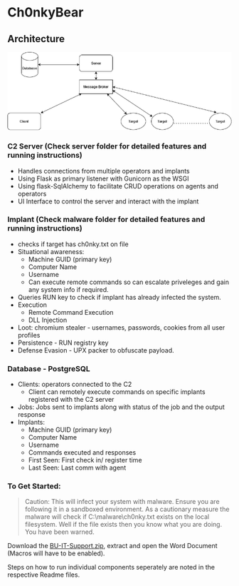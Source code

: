 # Ch0nkyBear

## Architecture  

![Image](/resources/images/architecture_diagram.png)

### C2 Server (Check server folder for detailed features and running instructions)
-   Handles connections from multiple operators and implants
-   Using Flask as primary listener with Gunicorn as the WSGI
-   Using flask-SqlAlchemy to facilitate CRUD operations on agents and operators
-   UI Interface to control the server and interact with the implant

### Implant (Check malware folder for detailed features and running instructions)
- checks if target has ch0nky.txt on file
-   Situational awareness: 
    - Machine GUID (primary key)
	- Computer Name
	- Username
	- Can execute remote commands so can escalate priveleges and gain any system info if required.
-   Queries RUN key to check if implant has already infected the system.
-   Execution
	-   Remote Command Execution
	-   DLL Injection 
-   Loot: chromium stealer - usernames, passwords, cookies from all user profiles
-   Persistence - RUN registry key
-   Defense Evasion - UPX packer to obfuscate payload.

### Database - PostgreSQL
-   Clients: operators connected to the C2
    - Client can remotely execute commands on specific implants registered with the C2 server
-   Jobs: Jobs sent to implants along with status of the job and the output response
-   Implants:
	-   Machine GUID (primary key)
	-   Computer Name
	-   Username
	-   Commands executed and responses
	-   First Seen: First check in/ register time
	-   Last Seen: Last comm with agent

### To Get Started:
> Caution: This will infect your system with malware. Ensure you are following it in a sandboxed environment. As a cautionary measure the malware will check if C:\malware\ch0nky.txt exists on the local filesystem. Well if the file exists then you know what you are doing. You have been warned.

Download the [BU-IT-Support.zip](BU-IT-Support.zip), extract and open the Word Document (Macros will have to be enabled).

Steps on how to run individual components seperately are noted in the respective Readme files.
